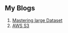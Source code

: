 ## My Blogs

1. [Mastering large Dataset](blogs/1_master_large_dataset/index.md)
1. [AWS S3](blogs/1_master_large_dataset/index.md)
